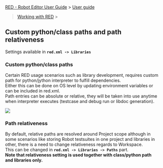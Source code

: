 [RED - Robot Editor User Guide](..\\..\\) > [User guide](..\\user_guide.md)
> [Working with RED](..\\working_with_RED.md) >

## Custom python/class paths and path relativeness

Settings available in **`red.xml -> Libraries`**

### Custom python/class paths

Certain RED usage scenarios such as library development, requires custom path
for python/jython interpreter to fulfill dependencies.  
Either this can be done on OS level by updating environment variables or can
be included in red.xml.  
Path entries can be absolute or relative, they will be taken into use anytime
when interpreter executes (testcase and debug run or libdoc generation).  
  
  
![](images/custom_path.png)  
  

### Path relativeness

By default, relative paths are resolved around Project scope although in some
scenarios like storing Robot testsuites in one project and libraries in other,
there is a need to change relativeness regards to Workspace.  
This can be changed in **`red.xml -> Libraries -> Paths`** part.  
**Note that relativeness setting is used together with class/python path and
libraries only.**


